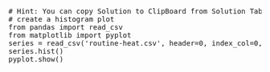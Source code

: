<pre class="file" data-target="clipboard">
# Hint: You can copy Solution to ClipBoard from Solution Tab
# create a histogram plot
from pandas import read_csv
from matplotlib import pyplot
series = read_csv('routine-heat.csv', header=0, index_col=0, parse_dates=True, squeeze=True)
series.hist()
pyplot.show()
</pre>

